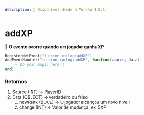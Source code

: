 ```yaml
---
description: 🔧 Disponível desde a Versão 1.0.1!
---
```


# addXP

**📢 O evento ocorre quando um jogador ganha XP**

```lua
RegisterNetEvent("tuncion_xp:log:addXP")
AddEventHandler("tuncion_xp:log:addXP", function(source, data)
    -- Do your magic here 💫
end)
```

### Retornos

1. Source <span className="color-blue">(INT)</span> <span className="color-orange">-> PlayerID</span>
2. Data <span className="color-blue">(OBJECT)</span> <span className="color-orange">-> verdadeiro ou falso</span>
   1. newRank <span className="color-blue">(BOOL)</span> <span className="color-orange">-> O jogador alcançou um novo nível?</span>
   2. change <span className="color-blue">(INT)</span> <span className="color-orange">-> Valor de mudança, ex. 5XP</span>